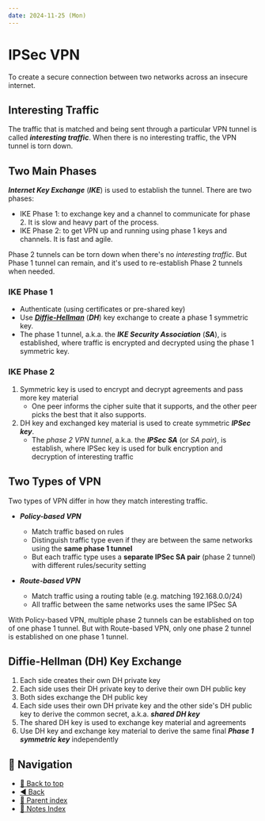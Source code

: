 ```yaml
---
date: 2024-11-25 (Mon)
---
```


# IPSec VPN

To create a secure connection between two networks across an insecure internet.

## Interesting Traffic

The traffic that is matched and being sent through a particular VPN tunnel is
called **_interesting traffic_**. When there is no interesting traffic, the VPN
tunnel is torn down.

## Two Main Phases

**_Internet Key Exchange_** (**_IKE_**) is used to establish the tunnel. There
are two phases:

- IKE Phase 1: to exchange key and a channel to communicate for phase 2. It is
  slow and heavy part of the process.
- IKE Phase 2: to get VPN up and running using phase 1 keys and channels. It is
  fast and agile.

Phase 2 tunnels can be torn down when there's no _interesting traffic_. But
Phase 1 tunnel can remain, and it's used to re-establish Phase 2 tunnels when
needed.

### IKE Phase 1

- Authenticate (using certificates or pre-shared key)
- Use [**_Diffie-Hellman_**](#diffe-hellman-dh-key-exchange) (**_DH_**) key
  exchange to create a phase 1 symmetric key.
- The phase 1 tunnel, a.k.a. the **_IKE Security Association_** (**_SA_**), is
  established, where traffic is encrypted and decrypted using the phase 1
  symmetric key.

### IKE Phase 2

1. Symmetric key is used to encrypt and decrypt agreements and pass more key
   material
   - One peer informs the cipher suite that it supports, and the other peer
     picks the best that it also supports.
2. DH key and exchanged key material is used to create symmetric **_IPSec
   key_**.
   - The _phase 2 VPN tunnel_, a.k.a. the **_IPSec SA_** (or _SA pair_), is
     establish, where IPSec key is used for bulk encryption and decryption of
     interesting traffic

## Two Types of VPN

Two types of VPN differ in how they match interesting traffic.

- **_Policy-based VPN_**

  - Match traffic based on rules
  - Distinguish traffic type even if they are between the same networks using
    the **same phase 1 tunnel**
  - But each traffic type uses a **separate IPSec SA pair** (phase 2 tunnel)
    with different rules/security setting

- **_Route-based VPN_**

  - Match traffic using a routing table (e.g. matching 192.168.0.0/24)
  - All traffic between the same networks uses the same IPSec SA

With Policy-based VPN, multiple phase 2 tunnels can be established on top of one
phase 1 tunnel. But with Route-based VPN, only one phase 2 tunnel is established
on one phase 1 tunnel.

## Diffie-Hellman (DH) Key Exchange

1. Each side creates their own DH private key
2. Each side uses their DH private key to derive their own DH public key
3. Both sides exchange the DH public key
4. Each side uses their own DH private key and the other side's DH public key to
   derive the common secret, a.k.a. **_shared DH key_**
5. The shared DH key is used to exchange key material and agreements
6. Use DH key and exchange key material to derive the same final **_Phase 1
   symmetric key_** independently

## 🧭 Navigation

- [🔼 Back to top](#ipsec-vpn)
- [◀️ Back](networking.md)
- [🔖 Parent index](../../index.md)
- [📑 Notes Index](../../index.md)

